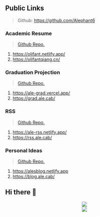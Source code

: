 ## Public Links
> Github: https://github.com/Alephant6
### Academic Resume
> [Github Repo.](https://github.com/Alephant6/starter-hugo-academic)
1. https://olifant.netlify.app/
2. https://olifantqiang.cn/
### Graduation Projection
> [Github Repo.](https://github.com/Alephant6/nuist-graduation-projection)
1. https://ale-grad.vercel.app/
2. https://grad.ale.cab/
### RSS
> [Github Repo.](https://github.com/Alephant6/bubo-rss)
1. https://ale-rss.netlify.app/
2. https://rss.ale.cab/
### Personal Ideas
> [Github Repo.](https://github.com/Alephant6/nextjs-blog-theme)
1. https://alesblog.netlify.app
2. https://blog.ale.cab/




## Hi there 👋


<div align="center"> <img src="https://activity-graph.herokuapp.com/graph?username=Alephant6&theme=github" /> </div>


<div align="center"> <img src="https://visitor-badge.glitch.me/badge?page_id=Alephant6" /> </div>
